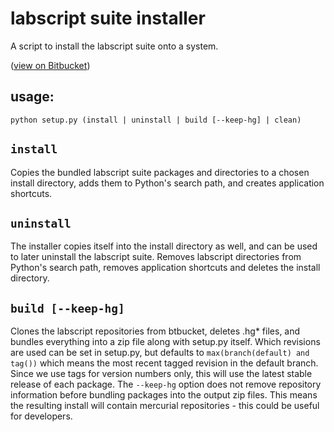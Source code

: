 # labscript suite installer

A script to install the labscript suite onto a system.

([view on Bitbucket](https://bitbucket.org/labscript_suite/installer))

## usage:
    python setup.py (install | uninstall | build [--keep-hg] | clean)

## `install`
Copies the bundled labscript suite packages and directories to a chosen install
directory, adds them to Python's search path, and creates application shortcuts.
        
## `uninstall`
The installer copies itself into the install directory as well, and can be used
to later uninstall the labscript suite. Removes labscript directories from Python's
search path, removes application shortcuts and deletes the install directory.
        
## `build [--keep-hg]`
Clones the labscript repositories from btbucket, deletes .hg* files, and bundles
everything into a zip file along with setup.py itself.
Which revisions are used can be set in setup.py, but defaults to
`max(branch(default) and tag())`
which means the most recent tagged revision in the default branch. Since we use tags
for version numbers only, this will use the latest stable release of each package.
The `--keep-hg` option does not remove repository information before bundling packages
into the output zip files. This means the resulting install will contain mercurial
repositories - this could be useful for developers.